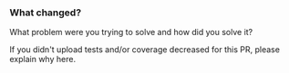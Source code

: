 ### What changed?
What problem were you trying to solve and how did you solve it?

If you didn't upload tests and/or coverage decreased for this PR, please explain why here.
